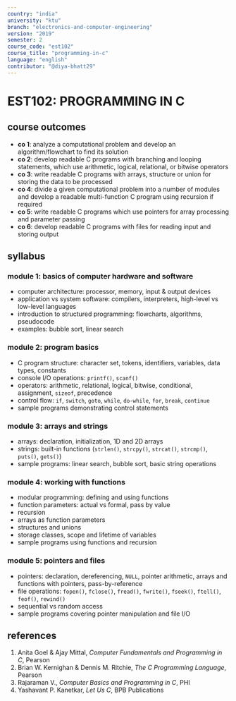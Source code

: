 ```yaml
---
country: "india"
university: "ktu"
branch: "electronics-and-computer-engineering"
version: "2019"
semester: 2
course_code: "est102"
course_title: "programming-in-c"
language: "english"
contributor: "@diya-bhatt29"
---
```


# EST102: PROGRAMMING IN C

## course outcomes

- **co 1**: analyze a computational problem and develop an algorithm/flowchart to find its solution  
- **co 2**: develop readable C programs with branching and looping statements, which use arithmetic, logical, relational, or bitwise operators  
- **co 3**: write readable C programs with arrays, structure or union for storing the data to be processed  
- **co 4**: divide a given computational problem into a number of modules and develop a readable multi-function C program using recursion if required  
- **co 5**: write readable C programs which use pointers for array processing and parameter passing  
- **co 6**: develop readable C programs with files for reading input and storing output  

## syllabus

### module 1: basics of computer hardware and software

- computer architecture: processor, memory, input & output devices  
- application vs system software: compilers, interpreters, high-level vs low-level languages  
- introduction to structured programming: flowcharts, algorithms, pseudocode  
- examples: bubble sort, linear search  

### module 2: program basics

- C program structure: character set, tokens, identifiers, variables, data types, constants  
- console I/O operations: `printf()`, `scanf()`  
- operators: arithmetic, relational, logical, bitwise, conditional, assignment, `sizeof`, precedence  
- control flow: `if`, `switch`, `goto`, `while`, `do-while`, `for`, `break`, `continue`  
- sample programs demonstrating control statements  

### module 3: arrays and strings

- arrays: declaration, initialization, 1D and 2D arrays  
- strings: built-in functions (`strlen()`, `strcpy()`, `strcat()`, `strcmp()`, `puts()`, `gets()`)  
- sample programs: linear search, bubble sort, basic string operations  

### module 4: working with functions

- modular programming: defining and using functions  
- function parameters: actual vs formal, pass by value  
- recursion  
- arrays as function parameters  
- structures and unions  
- storage classes, scope and lifetime of variables  
- sample programs using functions and recursion  

### module 5: pointers and files

- pointers: declaration, dereferencing, `NULL`, pointer arithmetic, arrays and functions with pointers, pass-by-reference  
- file operations: `fopen()`, `fclose()`, `fread()`, `fwrite()`, `fseek()`, `ftell()`, `feof()`, `rewind()`  
- sequential vs random access  
- sample programs covering pointer manipulation and file I/O  

## references

1. Anita Goel & Ajay Mittal, *Computer Fundamentals and Programming in C*, Pearson  
2. Brian W. Kernighan & Dennis M. Ritchie, *The C Programming Language*, Pearson  
3. Rajaraman V., *Computer Basics and Programming in C*, PHI  
4. Yashavant P. Kanetkar, *Let Us C*, BPB Publications  
